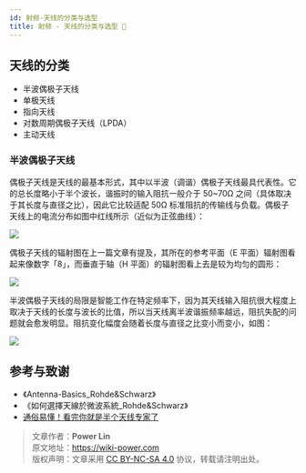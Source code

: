 ```yaml
---
id: 射频-天线的分类与选型
title: 射频 - 天线的分类与选型 🚧
---
```


## 天线的分类

- 半波偶极子天线
- 单极天线
- 指向天线
- 对数周期偶极子天线（LPDA）
- 主动天线

### 半波偶极子天线

偶极子天线是天线的最基本形式，其中以半波（调谐）偶极子天线最具代表性。它的总长度略小于半个波长，谐振时的输入阻抗一般介于 50~70Ω 之间（具体取决于其长度与直径之比），因此它比较适配 50Ω 标准阻抗的传输线与负载。偶极子天线上的电流分布如图中红线所示（近似为正弦曲线）：

![](https://cos.wiki-power.com/img/20220620095017.png)

偶极子天线的辐射图在上一篇文章有提及，其所在的参考平面（E 平面）辐射图看起来像数字「8」，而垂直于轴（H 平面）的辐射图看上去是较为均匀的圆形：

![](https://cos.wiki-power.com/img/20220615110744.png)

半波偶极子天线的局限是智能工作在特定频率下，因为其天线输入阻抗很大程度上取决于天线的长度与波长的比值，所以当天线离半波谐振频率越远，阻抗失配的问题就会愈发明显。阻抗变化幅度会随着长度与直径之比变小而变小，如图：

![](https://cos.wiki-power.com/img/20220620142357.png)

## 参考与致谢

- 《Antenna-Basics_Rohde&Schwarz》
- 《如何選擇天線於微波系統\_Rohde&Schwarz》
- [通俗易懂！看完你就是半个天线专家了](https://zhuanlan.zhihu.com/p/51098683)

> 文章作者：**Power Lin**  
> 原文地址：<https://wiki-power.com>  
> 版权声明：文章采用 [CC BY-NC-SA 4.0](https://creativecommons.org/licenses/by/4.0/deed.zh) 协议，转载请注明出处。
